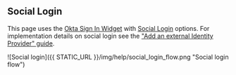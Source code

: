 ## Social Login

This page uses the [Okta Sign In Widget](https://github.com/okta/okta-signin-widget) with [Social Login](https://developer.okta.com/docs/concepts/social-login/) options. For implementation details on social login see the ["Add an external Identity Provider" guide](https://developer.okta.com/docs/guides/add-an-external-idp/azure/before-you-begin/).

![Social login]({{ STATIC_URL }}/img/help/social_login_flow.png "Social login flow")

